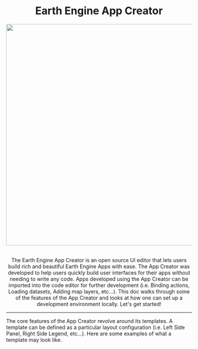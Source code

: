 <h1 align="center">Earth Engine App Creator</h1>

<div align="center">
  <kbd>
    <img src="https://user-images.githubusercontent.com/26859947/91258203-d1f70380-e739-11ea-968a-6467b7200c50.png" width="600px"  />
  </kbd>
</div>
<br/>

<p align="center">
The Earth Engine App Creator is an open source UI editor that lets users build rich and beautiful Earth Engine Apps with ease. 
The App Creator was developed to help users quickly build user interfaces for their apps without needing to write any code. 
Apps developed using the App Creator can be imported into the code editor for further development (i.e. Binding actions, Loading datasets, Adding map layers, etc...). This doc walks through some of the features of the App Creator and looks at how one can set up a development environment locally. 
Let's get started!
</p>

___

The core features of the App Creator revolve around its templates. A template can be defined as a particular layout configuration (i.e. Left Side Panel, Right Side Legend, etc...).
Here are some examples of what a template may look like.



